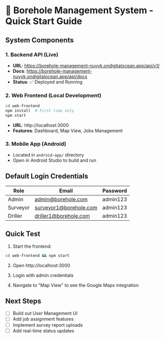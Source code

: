 # 🚀 Borehole Management System - Quick Start Guide

## System Components

### 1. Backend API (Live)
- **URL**: https://borehole-management-nuyvk.ondigitalocean.app/api/v1/
- **Docs**: https://borehole-management-nuyvk.ondigitalocean.app/api/docs
- **Status**: ✅ Deployed and Running

### 2. Web Frontend (Local Development)
```bash
cd web-frontend
npm install  # First time only
npm start
```
- **URL**: http://localhost:3000
- **Features**: Dashboard, Map View, Jobs Management

### 3. Mobile App (Android)
- Located in `android-app/` directory
- Open in Android Studio to build and run

## Default Login Credentials

| Role | Email | Password |
|------|-------|----------|
| Admin | admin@borehole.com | admin123 |
| Surveyor | surveyor1@borehole.com | admin123 |
| Driller | driller1@borehole.com | admin123 |

## Quick Test

1. Start the frontend:
```bash
cd web-frontend && npm start
```

2. Open http://localhost:3000

3. Login with admin credentials

4. Navigate to "Map View" to see the Google Maps integration

## Next Steps
- [ ] Build out User Management UI
- [ ] Add job assignment features
- [ ] Implement survey report uploads
- [ ] Add real-time status updates